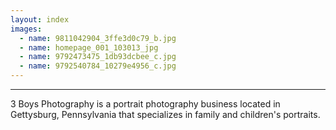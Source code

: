 ```yaml
---
layout: index
images:
  - name: 9811042904_3ffe3d0c79_b.jpg
  - name: homepage_001_103013_jpg
  - name: 9792473475_1db93dcbee_c.jpg
  - name: 9792540784_10279e4956_c.jpg
---
```

__________________________________________________________________________________________________________________________
3 Boys Photography is a portrait photography business located in Gettysburg, Pennsylvania that specializes in family and children's portraits.
